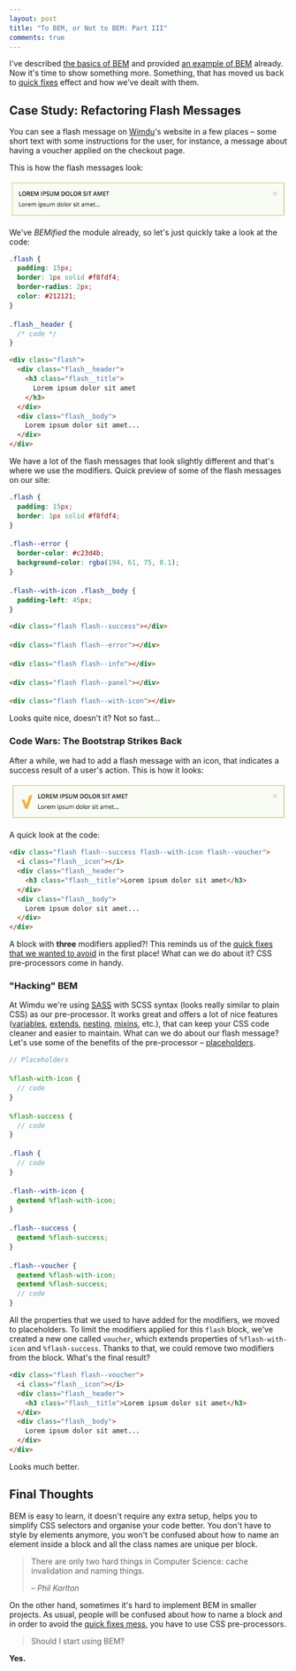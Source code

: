 ```yaml
---
layout: post
title: "To BEM, or Not to BEM: Part III"
comments: true
---
```


I've described [the basics of BEM](/blog/to-bem-or-not-to-bem/) and provided
[an example of BEM](/blog/to-bem-or-not-to-bem-part-2/) already. Now it's time
to show something more. Something, that has moved us back to
[quick fixes](/blog/to-bem-or-not-to-bem/#quickfixes) effect and how we've dealt
with them.

## Case Study: Refactoring Flash Messages

You can see a flash message on [Wimdu](http://www.wimdu.com/)'s website in
a few places – some short text with some instructions for the user, for
instance, a message about having a voucher applied on the checkout page.

This is how the flash messages look:

![A flash message on Wimdu](/uploads/flash-message.jpg)

We've _BEMified_ the module already, so let's just quickly take a look at the
code:

```css
.flash {
  padding: 15px;
  border: 1px solid #f8fdf4;
  border-radius: 2px;
  color: #212121;
}

.flash__header {
  /* code */
}
```

```html
<div class="flash">
  <div class="flash__header">
    <h3 class="flash__title">
      Lorem ipsum dolor sit amet
    </h3>
  </div>
  <div class="flash__body">
    Lorem ipsum dolor sit amet...
  </div>
</div>
```

We have a lot of the flash messages that look slightly different and that's
where we use the modifiers. Quick preview of some of the flash messages on our
site:

```css
.flash {
  padding: 15px;
  border: 1px solid #f8fdf4;
}

.flash--error {
  border-color: #c23d4b;
  background-color: rgba(194, 61, 75, 0.1);
}

.flash--with-icon .flash__body {
  padding-left: 45px;
}
```

```html
<div class="flash flash--success"></div>

<div class="flash flash--error"></div>

<div class="flash flash--info"></div>

<div class="flash flash--panel"></div>

<div class="flash flash--with-icon"></div>
```

Looks quite nice, doesn't it? Not so fast...

### Code Wars: The Bootstrap Strikes Back

After a while, we had to add a flash message with an icon, that indicates a
success result of a user's action. This is how it looks:

![A flash success message with an icon](/uploads/flash-message-success.jpg)

A quick look at the code:

```html
<div class="flash flash--success flash--with-icon flash--voucher">
  <i class="flash__icon"></i>
  <div class="flash__header">
    <h3 class="flash__title">Lorem ipsum dolor sit amet</h3>
  </div>
  <div class="flash__body">
    Lorem ipsum dolor sit amet...
  </div>
</div>
```

A block with **three** modifiers applied?! This reminds us of the
[quick fixes that we wanted to avoid](/blog/to-bem-or-not-to-bem/#quickfixes) in
the first place! What can we do about it? CSS pre-processors come in handy.

### "Hacking" BEM

At Wimdu we're using [SASS](http://sass-lang.com/) with SCSS syntax (looks
really similar to plain CSS) as our pre-processor. It works great and offers
a lot of nice features ([variables](http://sass-lang.com/guide#topic-2),
[extends](http://sass-lang.com/guide#topic-7),
[nesting](http://sass-lang.com/guide#topic-3),
[mixins](http://sass-lang.com/guide#topic-6), etc.), that can keep your CSS code
cleaner and easier to maintain. What can we do about our flash message? Let's
use some of the benefits of the pre-processor –
[placeholders](http://thesassway.com/intermediate/understanding-placeholder-selectors).

```scss
// Placeholders

%flash-with-icon {
  // code
}

%flash-success {
  // code
}

.flash {
  // code
}

.flash--with-icon {
  @extend %flash-with-icon;
}

.flash--success {
  @extend %flash-success;
}

.flash--voucher {
  @extend %flash-with-icon;
  @extend %flash-success;
  // code
}
```

All the properties that we used to have added for the modifiers, we moved to
placeholders. To limit the modifiers applied for this `flash` block, we've
created a new one called `voucher`, which extends properties of
`%flash-with-icon` and `%flash-success`. Thanks to that, we could remove two
modifiers from the block. What's the final result?

```html
<div class="flash flash--voucher">
  <i class="flash__icon"></i>
  <div class="flash__header">
    <h3 class="flash__title">Lorem ipsum dolor sit amet</h3>
  </div>
  <div class="flash__body">
    Lorem ipsum dolor sit amet...
  </div>
</div>
```

Looks much better.

## Final Thoughts

BEM is easy to learn, it doesn't require any extra setup, helps you to simplify
CSS selectors and organise your code better. You don't have to style by elements
anymore, you won't be confused about how to name an element inside a block and
all the class names are unique per block.

> There are only two hard things in Computer Science: cache invalidation and naming things.
> 
> <cite>– Phil Karlton</cite>

On the other hand, sometimes it's hard to implement BEM in smaller projects.
As usual, people will be confused about how to name a block and in order to
avoid the [quick fixes mess](/blog/to-bem-or-not-to-bem/#quickfixes), you have
to use CSS pre-processors.

> Should I start using BEM?

**Yes.**
